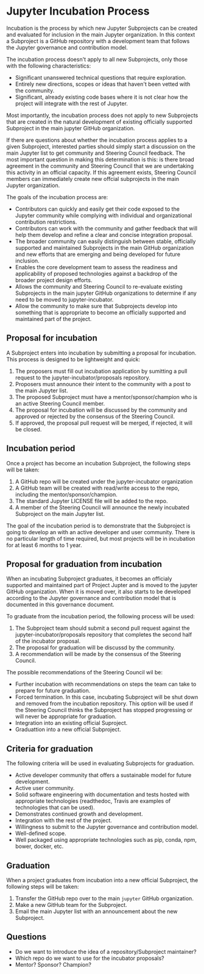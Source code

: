 # Jupyter Incubation Process

Incubation is the process by which new Jupyter Subprojects can be created and evaluated for
inclusion in the main Jupyter organization. In this context a Subproject is a GitHub
repository with a development team that follows the Jupyter governance and contribution model.

The incubation process doesn't apply to all new Subprojects, only those with the following
characteristics:

* Significant unanswered technical questions that require exploration.
* Entirely new directions, scopes or ideas that haven't been vetted with the community.
* Significant, already existing code bases where it is not clear how the project will
  integrate with the rest of Jupyter.
 
Most importantly, the incubation process does not apply to new Subprojects that are
created in the natural development of existing officially supported Subproject in the
main jupyter GitHub organization.

If there are questions about whether the incubation process applies to a given Subproject,
interested parties should simply start a discussion on the main Jupyter list to get community
and Steering Council feedback. The most important question in making this determination is
this: is there broad agreement in the community and Steering Council that we are undertaking
this activity in an official capacity. If this agreement exists, Steering Council members can
immediately create new offcial subprojects in the main Jupyter organization.

The goals of the incubation process are:

* Contributors can quickly and easily get their code exposed to the Jupyter community while
  complying with individual and organizational contribution restrictions.
* Contributors can work with the community and gather feedback that will help them develop and
  refine a clear and concise integration proposal.
* The broader community can easily distinguish between stable, officially supported
  and maintained Subprojects in the main GitHub organization and new efforts that are
  emerging and being developed for future inclusion.
* Enables the core development team to assess the readiness and applicability of proposed
  technologies against a backdrop of the broader project design efforts.
* Allows the community and Steering Council to re-evaluate existing Subprojects in the main
  jupyter GitHub organizations to determine if any need to be moved to jupyter-incubator.
* Allow the community to make sure that Subprojects develop into something that is
  appropriate to become an officially supported and maintained part of the project.


## Proposal for incubation

A Subproject enters into incubation by submitting a proposal for incubation. This process is
designed to be lightweight and quick:

1. The proposers must fill out incubation application by sumitting a pull request to the
   jupyter-incubator/proposals repository.
2. Proposers must announce their intent to the community with a post to the main Jupyter
   list.
2. The proposed Subproject must have a mentor/sponsor/champion who is an active Steering
   Council member.
3. The proposal for incubation will be discussed by the community and approved or rejected by
   the consensus of the Steering Council.
4. If approved, the proposal pull request will be merged, if rejected, it will be closed.


## Incubation period

Once a project has become an incubation Subproject, the following steps will be taken:

1. A GitHub repo will be created under the jupyter-incubator organization
2. A GitHub team will be created with read/write access to the repo, including the
   mentor/sponsor/champion.
3. The standard Jupyter LICENSE file will be added to the repo.
4. A member of the Steering Council will announce the newly incubated Subproject on the
   main Jupyter list.

The goal of the incubation period is to demonstrate that the Subproject is going to develop an
with an active developer and user community. There is no particular length of time required,
but most projects will be in incubation for at least 6 months to 1 year.

## Proposal for graduation from incubation

When an incubating Subproject graduates, it becomes an officialy supported and maintained part
of Project Jupter and is moved to the jupyter GitHub organization. When it is moved over, it
also starts to be developed according to the Jupyter governance and contribution model that is
documented in this governance document.

To graduate from the incubation period, the following process will be used:

1. The Subproject team should submit a second pull request against the
   jupyter-incubator/proposals repository that completes the second half of the incubator
   proposal.
2. The proposal for graduation will be discussd by the community.
3. A recommendation will be made by the consensus of the Steering Council.

The possible recommendations of the Steering Council wil be:

* Further incubation with recommendations on steps the team can take to prepare for future
  graduation.
* Forced termination. In this case, incubating Subproject will be shut down and removed
  from the incubation repository. This option will be used if the Steering Council thinks
  the Subproject has stopped progressing or will never be appropriate for graduation.
* Integration into an existing official Suproject.
* Graduattion into a new official Subproject.

## Criteria for graduation

The following criteria will be used in evaluating Subprojects for graduation.

* Active developer community that offers a sustainable model for future development.
* Active user community.
* Solid software engineering with documentation and tests hosted with appropriate
  technologies (readthedoc, Travis are examples of technologies that can be used).
* Demonstrates continued growth and development.
* Integration with the rest of the project.
* Willingness to submit to the Jupyter governance and contribution model.
* Well-defined scope.
* Well packaged using appropriate technologies such as pip, conda, npm, bower, docker, etc.

## Graduation

When a project graduates from incubation into a new official Subproject, the following steps
will be taken:

1. Transfer the GitHub repo over to the main `jupyter` GitHub organization.
2. Make a new GitHub team for the Subproject.
3. Email the main Jupyter list with an announcement about the new Subproject.

## Questions

* Do we want to introduce the idea of a repository/Subproject maintainer?
* Which repo do we want to use for the incubator proposals?
* Mentor? Sponsor? Champion?



